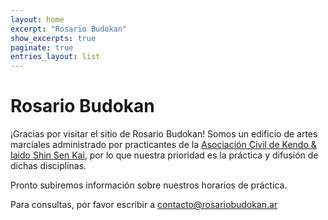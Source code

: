 ```yaml
---
layout: home
excerpt: "Rosario Budokan"
show_excerpts: true
paginate: true
entries_layout: list
---
```


# Rosario Budokan

¡Gracias por visitar el sitio de Rosario Budokan! Somos un edificio de artes marciales administrado por practicantes de la [Asociación Civil de Kendo & Iaido Shin Sen Kai](https://shinsenkai.org), por lo que nuestra prioridad es la práctica y difusión de dichas disciplinas.

Pronto subiremos información sobre nuestros horarios de práctica.

Para consultas, por favor escribir a [contacto@rosariobudokan.ar](mailto:contacto@rosariobudokan.ar)
